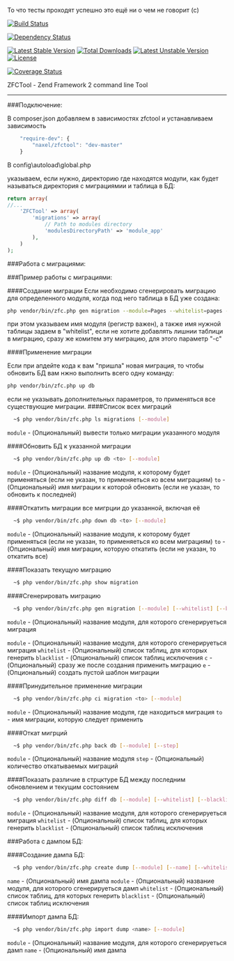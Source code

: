 То что тесты проходят успешно это ещё ни о чем не говорит (c)

[![Build Status](https://travis-ci.org/naxel/ZFCTool.png?branch=master)](https://travis-ci.org/naxel/ZFCTool)

[![Dependency Status](https://www.versioneye.com/user/projects/5320a03fec1375be8b00034d/badge.png)](https://www.versioneye.com/user/projects/5320a03fec1375be8b00034d)

[![Latest Stable Version](https://poser.pugx.org/naxel/zfctool/v/stable.png)](https://packagist.org/packages/naxel/zfctool)
[![Total Downloads](https://poser.pugx.org/naxel/zfctool/downloads.png)](https://packagist.org/packages/naxel/zfctool)
[![Latest Unstable Version](https://poser.pugx.org/naxel/zfctool/v/unstable.png)](https://packagist.org/packages/naxel/zfctool)
[![License](https://poser.pugx.org/naxel/zfctool/license.png)](https://packagist.org/packages/naxel/zfctool)

[![Coverage Status](https://coveralls.io/repos/naxel/ZFCTool/badge.png?branch=master)](https://coveralls.io/r/naxel/ZFCTool?branch=master)

ZFCTool - Zend Framework 2 command line Tool

------------------------------------------------------------------------------------------------------------

###Подключение:

В composer.json добавляем в зависимостях zfctool и устанавливаем зависимость

```js
    "require-dev": {
        "naxel/zfctool": "dev-master"
    }
```

В config\autoload\global.php

указываем, если нужно, директорию где находятся модули, как будет называться директория с миграциямии и таблица в БД:

```php
return array(
//...
    'ZFCTool' => array(
        'migrations' => array(
            // Path to modules directory
            'modulesDirectoryPath' => 'module_app'
        ),
    )
);
```

###Работа с миграциями:


###Пример работы с миграциями:

####Создание миграции
Если необходимо сгенерировать миграцию для определенного модуля, когда под него таблица в БД уже создана:
```bash
php vendor/bin/zfc.php gen migration --module=Pages --whitelist=pages -c
```
при этом указываем имя модуля (регистр важен),
а также имя нужной таблицы задаем в "whitelist", если не хотите добавлять лишнии таблици в миграцию,
сразу же комитем эту миграцию, для этого параметр "-c"

####Применение миграции

Если при апдейте кода к вам "пришла" новая миграция, то чтобы обновить БД вам нжно выполнить всего одну команду:

```bash
php vendor/bin/zfc.php up db
```
если не указывать дополнительных параметров, то применяться все существующие миграции.
####Список всех миграций

```bash
  ~$ php vendor/bin/zfc.php ls migrations [--module]
```
`module`  - (Опциональный) вывести только миграции указанного модуля


####Обновить БД к указанной миграции

```bash
  ~$ php vendor/bin/zfc.php up db <to> [--module]
```
`module`  - (Опциональный) название модуля, к которому будет применяться (если не указан, то применяеться ко всем миграциям)
`to`  - (Опциональный) имя миграции к которой обновить (если не указан, то обновить к последней)


####Откатить миграции все мигрции до указанной, включая её

```bash
  ~$ php vendor/bin/zfc.php down db <to> [--module]
```
`module`  - (Опциональный) название модуля, к которому будет применяться (если не указан, то применяеться ко всем миграциям)
`to`  - (Опциональный) имя миграции, которую откатить (если не указан, то откатить все)
  
  
  
####Показать текущую миграцию
```bash
  ~$ php vendor/bin/zfc.php show migration
```

####Сгенерировать миграцию

```bash
  ~$ php vendor/bin/zfc.php gen migration [--module] [--whitelist] [--blacklist] [-c] [-e]
```
`module`  - (Опциональный) название модуля, для которого сгенерируеться миграция

`module`  - (Опциональный) название модуля, для которого сгенерируеться миграция
`whitelist`  - (Опциональный) список таблиц, для которых генерить
`blacklist`  - (Опциональный) список таблиц исключения
`c`  - (Опциональный) сразу же после создания применить миграцию
`e`  - (Опциональный) создать пустой шаблон миграции


####Принудительное применение миграции

```bash
  ~$ php vendor/bin/zfc.php ci migration <to> [--module]
```
`module`  - (Опциональный) название модуля, где находиться миграция
`to`  - имя миграции, которую следует применить


####Откат мигрций
```bash
  ~$ php vendor/bin/zfc.php back db [--module] [--step]
```

`module`  - (Опциональный) название модуля
`step`  - (Опциональный) количество откатываемых миграций


####Показать различие в стрцктуре БД между последним обновлением и текущим состоянием
```bash
  ~$ php vendor/bin/zfc.php diff db [--module] [--whitelist] [--blacklist]
```

`module`  - (Опциональный) название модуля, для которого сгенерируеться миграция
`whitelist`  - (Опциональный) список таблиц, для которых генерить
`blacklist`  - (Опциональный) список таблиц исключения


###Работа с дампом БД:

####Создание дампа БД:

```bash
  ~$ php vendor/bin/zfc.php create dump [--module] [--name] [--whitelist] [--blacklist]
```

`name`  - (Опциональный) имя дампа
`module`  - (Опциональный) название модуля, для которого сгенерируеться дамп
`whitelist`  - (Опциональный) список таблиц, для которых генерить
`blacklist`  - (Опциональный) список таблиц исключения

####Импорт дампа БД:
```bash
  ~$ php vendor/bin/zfc.php import dump <name> [--module]
```

`module`  - (Опциональный) название модуля, для которого сгенерируеться дамп
`name`  - (Опциональный) имя дампа
